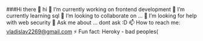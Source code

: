 ###Hi there 👋
hi
🔭 I’m currently working on frontend development
🌱 I’m currently learning sql
👯 I’m looking to collaborate on ...
🤔 I’m looking for help with web security
💬 Ask me about ... dont ask :D
📫 How to reach me: vladislav2269@gmail.com
⚡ Fun fact: Heroky - bad peoples(


